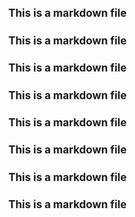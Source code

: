 ## This is a markdown file
## This is a markdown file
## This is a markdown file
## This is a markdown file
## This is a markdown file
## This is a markdown file
## This is a markdown file
## This is a markdown file
